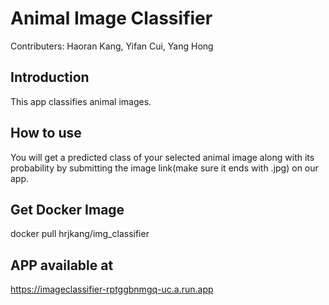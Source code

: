 # Animal Image Classifier
Contributers: Haoran Kang, Yifan Cui, Yang Hong

## Introduction
This app classifies animal images.

## How to use
You will get a predicted class of your selected animal image along with its probability by submitting the image link(make sure it ends with .jpg) on our app.

## Get Docker Image
docker pull hrjkang/img_classifier

## APP available at
https://imageclassifier-rptggbnmgq-uc.a.run.app
